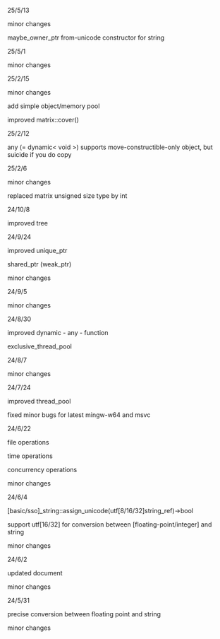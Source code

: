 25/5/13

minor changes

maybe_owner_ptr
from-unicode constructor for string

25/5/1

minor changes

25/2/15

minor changes

add simple object/memory pool

improved matrix::cover()

25/2/12

any (= dynamic< void >) supports move-constructible-only object, but suicide if you do copy


25/2/6

minor changes

replaced matrix unsigned size type by int

24/10/8

improved tree

24/9/24

improved unique_ptr

shared_ptr (weak_ptr)

minor changes

24/9/5

minor changes

24/8/30

improved dynamic - any - function

exclusive_thread_pool

24/8/7

minor changes

24/7/24

improved thread_pool

fixed minor bugs for latest mingw-w64 and msvc

24/6/22

file operations

time operations

concurrency operations

minor changes

24/6/4

[basic/sso]_string::assign_unicode(utf[8/16/32]string_ref)->bool

support utf[16/32] for conversion between [floating-point/integer] and string

minor changes

24/6/2

updated document

minor changes

24/5/31

precise conversion between floating point and string

minor changes
